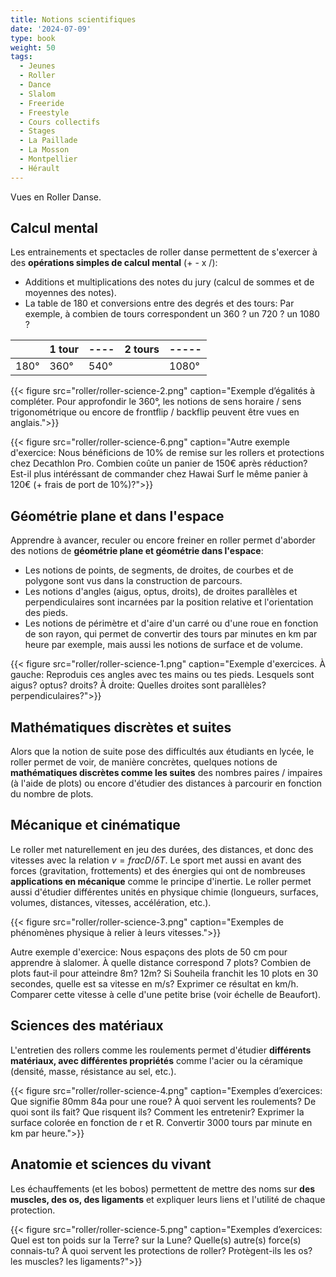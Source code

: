 ```yaml
---
title: Notions scientifiques
date: '2024-07-09'
type: book
weight: 50
tags:
  - Jeunes
  - Roller
  - Dance
  - Slalom
  - Freeride
  - Freestyle
  - Cours collectifs
  - Stages
  - La Paillade
  - La Mosson
  - Montpellier
  - Hérault
---
```


Vues en Roller Danse.

<!--more-->

## Calcul mental

Les entrainements et spectacles de roller danse permettent de s'exercer à des <b>opérations simples de calcul mental</b> (+ - x /):
- Additions et multiplications des notes du jury (calcul de sommes et de moyennes des notes).
- La table de 180 et conversions entre des degrés et des tours: Par exemple, à combien de tours correspondent un 360 ? un 720 ? un 1080 ?

|    |1 tour|----|2 tours|-----|
|----|----|----|----|-----|
|180°|360°|540°|    |1080°|

{{< figure src="roller/roller-science-2.png" caption="Exemple d’égalités à compléter. Pour approfondir le 360°, les notions de sens horaire / sens trigonométrique ou encore de frontflip / backflip peuvent être vues en anglais.">}}

{{< figure src="roller/roller-science-6.png" caption="Autre exemple d'exercice: Nous bénéficions de 10% de remise sur les rollers et protections chez Decathlon Pro. Combien coûte un panier de 150€ après réduction? Est-il plus intéréssant de commander chez Hawai Surf le même panier à 120€ (+ frais de port de 10%)?">}}

## Géométrie plane et dans l'espace

Apprendre à avancer, reculer ou encore freiner en roller permet d'aborder des notions de <b>géométrie plane et géométrie dans l'espace</b>:
- Les notions de points, de segments, de droites, de courbes et de polygone sont vus dans la construction de parcours.
- Les notions d'angles (aigus, optus, droits), de droites parallèles et perpendiculaires sont incarnées par la position relative et l'orientation des pieds.
- Les notions de périmètre et d'aire d'un carré ou d'une roue en fonction de son rayon, qui permet de convertir des tours par minutes en km par heure par exemple, mais aussi les notions de surface et de volume.

{{< figure src="roller/roller-science-1.png" caption="Exemple d'exercices. À gauche: Reproduis ces angles avec tes mains ou tes pieds. Lesquels sont aigus? optus? droits? À droite: Quelles droites sont parallèles? perpendiculaires?">}}

## Mathématiques discrètes et suites

Alors que la notion de suite pose des difficultés aux étudiants en lycée, le roller permet de voir, de manière concrètes, quelques notions de <b>mathématiques discrètes comme les suites</b> des nombres paires / impaires (à l'aide de plots) ou encore d'étudier des distances à parcourir en fonction du nombre de plots.

## Mécanique et cinématique

Le roller met naturellement en jeu des durées, des distances, et donc des vitesses avec la relation $v=frac{D}/{\delta T}$. Le sport met aussi en avant des forces (gravitation, frottements) et des énergies qui ont de nombreuses <b>applications en mécanique</b> comme le principe d'inertie. Le roller permet aussi d'étudier différentes unités en physique chimie (longueurs, surfaces, volumes, distances, vitesses, accélération, etc.).

{{< figure src="roller/roller-science-3.png" caption="Exemples de phénomènes physique à relier à leurs vitesses.">}}

Autre exemple d'exercice: Nous espaçons des plots de 50 cm pour apprendre à slalomer. À quelle distance correspond 7 plots? Combien de plots faut-il pour atteindre 8m? 12m? Si Souheila franchit les 10 plots en 30 secondes, quelle est sa vitesse en m/s? Exprimer ce résultat en km/h. Comparer cette vitesse à celle d'une petite brise (voir échelle de Beaufort).

## Sciences des matériaux

L'entretien des rollers comme les roulements permet d'étudier <b>différents matériaux, avec différentes propriétés</b> comme l'acier ou la céramique (densité, masse, résistance au sel, etc.). 

{{< figure src="roller/roller-science-4.png" caption="Exemples d’exercices: Que signifie 80mm 84a pour une roue? À quoi servent les roulements? De quoi sont ils fait? Que risquent ils? Comment les entretenir? Exprimer la surface colorée en fonction de r et R. Convertir 3000 tours par minute en km par heure.">}}

## Anatomie et sciences du vivant

Les échauffements (et les bobos) permettent de mettre des noms sur <b>des muscles, des os, des ligaments</b> et expliquer leurs liens et l'utilité de chaque protection.

{{< figure src="roller/roller-science-5.png" caption="Exemples d’exercices: Quel est ton poids sur la Terre? sur la Lune? Quelle(s) autre(s) force(s) connais-tu? À quoi servent les protections de roller? Protègent-ils les os? les muscles? les ligaments?">}}